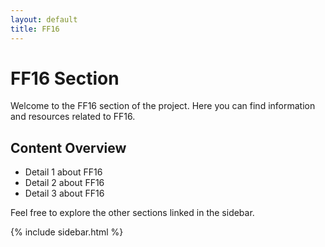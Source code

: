 ```yaml
---
layout: default
title: FF16
---
```


# FF16 Section

Welcome to the FF16 section of the project. Here you can find information and resources related to FF16.

## Content Overview

- Detail 1 about FF16
- Detail 2 about FF16
- Detail 3 about FF16

Feel free to explore the other sections linked in the sidebar.

{% include sidebar.html %}